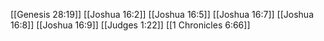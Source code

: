 [[Genesis 28:19]]
[[Joshua 16:2]]
[[Joshua 16:5]]
[[Joshua 16:7]]
[[Joshua 16:8]]
[[Joshua 16:9]]
[[Judges 1:22]]
[[1 Chronicles 6:66]]
